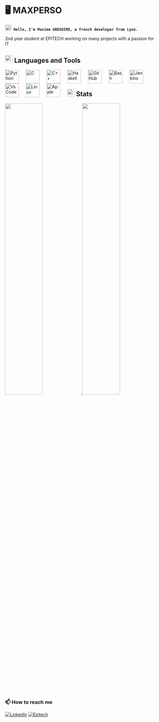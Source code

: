 # 🖥️  MAXPERSO

**<img src="https://user-images.githubusercontent.com/82110564/189553856-2e7f8f30-80b4-484f-bfaa-9e5eb10f24e5.gif" width="20">` Hello, I'm Maxime GREGOIRE, a french developer from Lyon.`**

2nd year student at EPITECH working on many projects with a passion for IT

## <img src="https://user-images.githubusercontent.com/91894666/227270463-77c974ec-ff1e-45ef-93e0-811f8fbc26ac.gif" width="25"> Languages and Tools

<img align="left" alt="Python" width="45px" style="padding-right:20px;" src="https://cdn.jsdelivr.net/gh/devicons/devicon/icons/python/python-plain.svg" />
<img align="left" alt="C" width="45px" style="padding-right:20px;" src="https://cdn.jsdelivr.net/gh/devicons/devicon/icons/c/c-original.svg" />
<img align="left" alt="C++" width="45px" style="padding-right:20px;" src="https://cdn.jsdelivr.net/gh/devicons/devicon/icons/cplusplus/cplusplus-original.svg" />
<img align="left" alt="Haskell" width="45px" style="padding-right:20px;" src="https://cdn.jsdelivr.net/gh/devicons/devicon/icons/haskell/haskell-original.svg" />
<img align="left" alt="GitHub" width="45px" style="padding-right:20px;" src="https://cdn.jsdelivr.net/gh/devicons/devicon/icons/github/github-original.svg" />
<img align="left" alt="Bash" width="45px" style="padding-right:20px;" src="https://cdn.jsdelivr.net/gh/devicons/devicon/icons/bash/bash-original.svg" />
<img align="left" alt="Jenkins" width="45px" style="padding-right:20px;" src="https://cdn.jsdelivr.net/gh/devicons/devicon/icons/jenkins/jenkins-original.svg" />
<img align="left" alt="VsCode" width="45px" style="padding-right:20px;" src="https://cdn.jsdelivr.net/gh/devicons/devicon/icons/vscode/vscode-original.svg" />
<img align="left" alt="Linux" width="45px" style="padding-right:20px;" src="https://cdn.jsdelivr.net/gh/devicons/devicon/icons/linux/linux-original.svg" />
<img align="left" alt="Apple" width="45px" style="padding-right:20px;" src="https://cdn.jsdelivr.net/gh/devicons/devicon/icons/apple/apple-original.svg" />
<br />
<br />

## <img src="https://media4.giphy.com/media/MIGbtLZoVjbl0bYbAd/giphy.gif?cid=ecf05e472t2h0i8d7dcjaoau9iqtchhr899hxmpxzzgc7lyw&rid=giphy.gif" width="24"> Stats

<p align="left">
  <a href="https://www.linkedin.com/in/maxime-gregoire-lyon/">
    <img width="49.5%" src="https://github-readme-stats.vercel.app/api?username=maxperso&show_icons=true&include_all_commits=true&theme=dark&hide_border=true">
    <img width="49.5%" src="https://github-readme-streak-stats.herokuapp.com/?user=maxperso&theme=dark&hide_border=true">		  
  </a>
</p>

### 📫 How to reach me

<p align="left">
   <a href="https://www.linkedin.com/in/maxime-gregoire-lyon/">
      <img src="https://custom-icon-badges.demolab.com/badge/-LINKEDIN-blue?style=for-the-badge&logo=linkedin&logoColor=white"alt="LinkedIn"/></a>
   <a href="maxime.gregoire@epitech.eu">
        <img src="https://custom-icon-badges.demolab.com/badge/-maxime.gregoire@epitech.eu-red?style=for-the-badge&logo=mention&logoColor=white"alt="Epitech"/></a>
</p>
